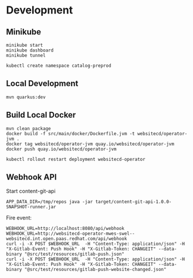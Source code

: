 # Development

## Minikube

```shell
minikube start
minikube dashboard
minikube tunnel

kubectl create namespace catalog-preprod
```

## Local Development

```shell
mvn quarkus:dev
```


## Build Local Docker

```shell
mvn clean package
docker build -f src/main/docker/Dockerfile.jvm -t websitecd/operator-jvm .
docker tag websitecd/operator-jvm quay.io/websitecd/operator-jvm
docker push quay.io/websitecd/operator-jvm

kubectl rollout restart deployment websitecd-operator
```

## Webhook API

Start content-git-api

```shell
APP_DATA_DIR=/tmp/repos java -jar target/content-git-api-1.0.0-SNAPSHOT-runner.jar
```

Fire event:

```shell
WEBHOOK_URL=http://localhost:8080/api/webhook
WEBHOOK_URL=http://websitecd-operator-mwes-swel--websitecd.int.open.paas.redhat.com/api/webhook
curl -i -X POST $WEBHOOK_URL  -H "Content-Type: application/json" -H "X-Gitlab-Event: Push Hook" -H "X-Gitlab-Token: CHANGEIT" --data-binary "@src/test/resources/gitlab-push.json" 
curl -i -X POST $WEBHOOK_URL  -H "Content-Type: application/json" -H "X-Gitlab-Event: Push Hook" -H "X-Gitlab-Token: CHANGEIT" --data-binary "@src/test/resources/gitlab-push-website-changed.json" 
```
